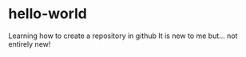 # hello-world
Learning how to create a repository in github
It is new to me but... not entirely new!
